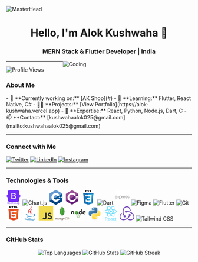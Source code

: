 ![MasterHead](https://1.bp.blogspot.com/-7A4WynwLsMw/XbBpCXG8fHI/AAAAAAAAMt4/uOa1bpLskYgrwGbllhSu2SDj_Mig8SXJQCLcBGAsYHQ/s1600/2000_600px.gif)

<h1 align="center">Hello, I'm Alok Kushwaha 👋</h1>
<h3 align="center">MERN Stack & Flutter Developer | India</h3>
<img align="right" alt="Coding" width="350" src="https://cdn.dribbble.com/users/1162077/screenshots/3848914/programmer.gif"/>

---

<p align="left"> 
  <img src="https://komarev.com/ghpvc/?username=alok-fusion&label=Profile%20views&color=0e75b6&style=flat" alt="Profile Views" /> 
</p>

<h3>About Me</h3>
- 🔭 **Currently working on:** [AK Shop](#)
- 🌱 **Learning:** Flutter, React Native, C#
- 👨‍💻 **Projects:** [View Portfolio](https://alok-kushwaha.vercel.app)
- 💬 **Expertise:** React, Python, Node.js, Dart, C
- 📫 **Contact:** [kushwahaalok025@gmail.com](mailto:kushwahaalok025@gmail.com)

---

<h3>Connect with Me</h3>
<p>
  <a href="https://twitter.com/alokk983" target="blank"><img src="https://img.shields.io/twitter/follow/alokk983?logo=twitter&style=flat" alt="Twitter" /></a>
  <a href="https://linkedin.com/in/akushwaha-j" target="blank"><img src="https://img.shields.io/badge/LinkedIn-Connect-blue?style=flat" alt="LinkedIn" /></a>
  <a href="https://instagram.com/__ak_457" target="blank"><img src="https://img.shields.io/badge/Instagram-Follow-purple?style=flat" alt="Instagram" /></a>
</p>

---

<h3>Technologies & Tools</h3>
<p>
  <img src="https://raw.githubusercontent.com/devicons/devicon/master/icons/bootstrap/bootstrap-plain-wordmark.svg" width="40" height="40" alt="Bootstrap" />
  <img src="https://www.chartjs.org/media/logo-title.svg" width="40" height="40" alt="Chart.js" />
  <img src="https://raw.githubusercontent.com/devicons/devicon/master/icons/cplusplus/cplusplus-original.svg" width="40" height="40" alt="C++" />
  <img src="https://raw.githubusercontent.com/devicons/devicon/master/icons/csharp/csharp-original.svg" width="40" height="40" alt="C#" />
  <img src="https://raw.githubusercontent.com/devicons/devicon/master/icons/css3/css3-original-wordmark.svg" width="40" height="40" alt="CSS3" />
  <img src="https://www.vectorlogo.zone/logos/dartlang/dartlang-icon.svg" width="40" height="40" alt="Dart" />
  <img src="https://raw.githubusercontent.com/devicons/devicon/master/icons/express/express-original-wordmark.svg" width="40" height="40" alt="Express.js" />
  <img src="https://www.vectorlogo.zone/logos/figma/figma-icon.svg" width="40" height="40" alt="Figma" />
  <img src="https://www.vectorlogo.zone/logos/flutterio/flutterio-icon.svg" width="40" height="40" alt="Flutter" />
  <img src="https://www.vectorlogo.zone/logos/git-scm/git-scm-icon.svg" width="40" height="40" alt="Git" />
  <img src="https://raw.githubusercontent.com/devicons/devicon/master/icons/html5/html5-original-wordmark.svg" width="40" height="40" alt="HTML5" />
  <img src="https://raw.githubusercontent.com/devicons/devicon/master/icons/java/java-original.svg" width="40" height="40" alt="Java" />
  <img src="https://raw.githubusercontent.com/devicons/devicon/master/icons/javascript/javascript-original.svg" width="40" height="40" alt="JavaScript" />
  <img src="https://raw.githubusercontent.com/devicons/devicon/master/icons/mongodb/mongodb-original-wordmark.svg" width="40" height="40" alt="MongoDB" />
  <img src="https://raw.githubusercontent.com/devicons/devicon/master/icons/nodejs/nodejs-original-wordmark.svg" width="40" height="40" alt="Node.js" />
  <img src="https://raw.githubusercontent.com/devicons/devicon/master/icons/python/python-original.svg" width="40" height="40" alt="Python" />
  <img src="https://raw.githubusercontent.com/devicons/devicon/master/icons/react/react-original-wordmark.svg" width="40" height="40" alt="React" />
  <img src="https://raw.githubusercontent.com/devicons/devicon/master/icons/redux/redux-original.svg" width="40" height="40" alt="Redux" />
  <img src="https://www.vectorlogo.zone/logos/tailwindcss/tailwindcss-icon.svg" width="40" height="40" alt="Tailwind CSS" />
</p>

---

<h3>GitHub Stats</h3>
<p align="center">
  <img src="https://github-readme-stats.vercel.app/api/top-langs?username=alok-fusion&show_icons=true&locale=en&layout=compact" alt="Top Languages" />
  <img src="https://github-readme-stats.vercel.app/api?username=alok-fusion&show_icons=true&locale=en" alt="GitHub Stats" />
  <img src="https://github-readme-streak-stats.herokuapp.com/?user=alok-fusion&" alt="GitHub Streak" />
</p>
